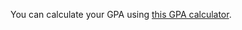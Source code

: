 You can calculate your GPA using [this GPA calculator](https://sunjay-dev.github.io/gpa-calculator/).
